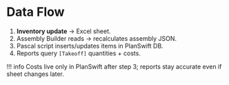 <!-- docs/explanation/data-flow.md -->
# Data Flow

1. **Inventory update** → Excel sheet.  
2. Assembly Builder reads → recalculates assembly JSON.  
3. Pascal script inserts/updates items in PlanSwift DB.  
4. Reports query `[Takeoff]` quantities + costs.

!!! info
    Costs live only in PlanSwift after step 3; reports stay accurate even if sheet changes later.
